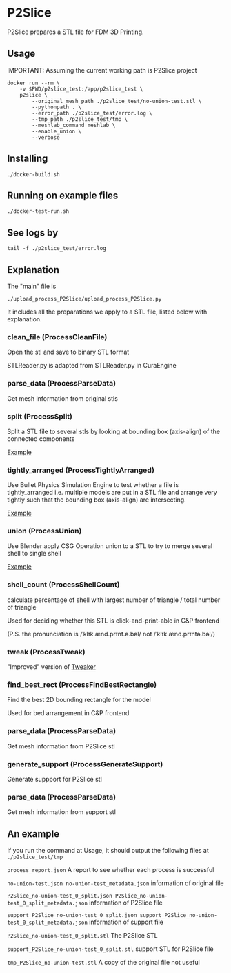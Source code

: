 # P2Slice

P2Slice prepares a STL file for FDM 3D Printing.

## Usage

IMPORTANT: Assuming the current working path is P2Slice project

```
docker run --rm \
    -v $PWD/p2slice_test:/app/p2slice_test \
    p2slice \
        --original_mesh_path ./p2slice_test/no-union-test.stl \
        --pythonpath . \
        --error_path ./p2slice_test/error.log \
        --tmp_path ./p2slice_test/tmp \
        --meshlab_command meshlab \
        --enable_union \
        --verbose
```

## Installing
```
./docker-build.sh
```

## Running on example files
```
./docker-test-run.sh
```

## See logs by
```
tail -f ./p2slice_test/error.log
```

## Explanation

The "main" file is
```
./upload_process_P2Slice/upload_process_P2Slice.py
```

It includes all the preparations we apply to a STL file, listed below with
explanation.

### clean_file (ProcessCleanFile)

Open the stl and save to binary STL format

STLReader.py is adapted from STLReader.py in CuraEngine

### parse_data (ProcessParseData)

Get mesh information from original stls

### split (ProcessSplit)

Split a STL file to several stls by looking at bounding box (axis-align) of the
connected components

[Example](./p2slice_test/split-test.stl)

### tightly_arranged (ProcessTightlyArranged)

Use Bullet Physics Simulation Engine to test
whether a file is tightly_arranged i.e. multiple models are put in a STL file
and arrange very tightly such that the bounding box (axis-align) are intersecting.

[Example](./p2slice_test/tightly-arranged.stl)

### union (ProcessUnion)

Use Blender apply CSG Operation union to a STL to try to merge several shell to
single shell

[Example](./p2slice_test/union-test.stl)

### shell_count (ProcessShellCount)

calculate percentage of shell with largest number of triangle
/ total number of triangle

Used for deciding whether this STL is click-and-print-able in C&P frontend

(P.S. the pronunciation is /ˈklɪk.ænd.prɪnt.ə.bəl/ not /ˈklɪk.ænd.prɪntə.bəl/)

### tweak (ProcessTweak)

"Improved" version of [Tweaker](https://github.com/ChristophSchranz/Tweaker-3)

### find_best_rect (ProcessFindBestRectangle)

Find the best 2D bounding rectangle for the model

Used for bed arrangement in C&P frontend

### parse_data (ProcessParseData)

Get mesh information from P2Slice stl

### generate_support (ProcessGenerateSupport)

Generate suppport for P2Slice stl

### parse_data (ProcessParseData)

Get mesh information from support stl

## An example

If you run the command at Usage, it should output the following files at ```./p2slice_test/tmp```

```process_report.json``` A report to see whether each process is successful

```no-union-test.json no-union-test_metadata.json```
information of original file

```P2Slice_no-union-test_0_split.json P2Slice_no-union-test_0_split_metadata.json```
information of P2Slice file

``` support_P2Slice_no-union-test_0_split.json support_P2Slice_no-union-test_0_split_metadata.json ```
information of support file

```P2Slice_no-union-test_0_split.stl``` The P2Slice STL

```support_P2Slice_no-union-test_0_split.stl``` support STL for P2Slice file

```tmp_P2Slice_no-union-test.stl``` A copy of the original file not useful

